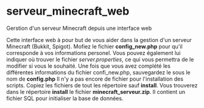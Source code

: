# serveur_minecraft_web
Gerstion d'un serveur Minecraft depuis une interface web

Cette interface web à pour but de vous aider dans la gestion d'un serveur Minecraft (Bukkit, Spigot).
Mofiez le fichier <b>config_new.php</b> pour qu'il corresponde à vos informations personel. Vous pouvez également lui indiquer où trouver le fichier <i>server.properties</i>, ce qui vous permettra de le modifier si vous le souhaité.
Une fois que vous avez complété les différentes informations du fichier confi_new.php, sauvegardez le sous le nom de <b>config.php</b>
Il n'y a pas encore de fichier pour l'installation des scripts.
Copiez les fichiers de tout les répertoire sauf <b>install</b>. Vous trouverez dans le répertoire <b>install</b>
le fichier <b>minecraft_serveur.zip</b>. Il contient un fichier SQL pour initialiser la base de données.


